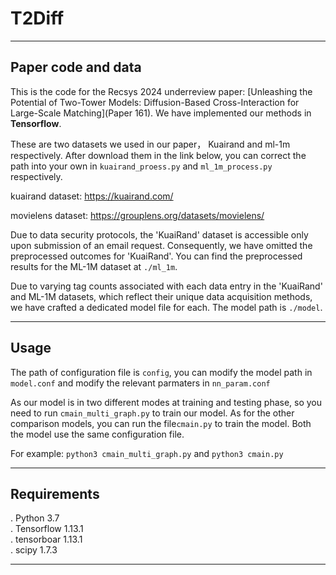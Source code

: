 # T2Diff
---
## Paper code and data

This is the code for the Recsys 2024 underreview paper: [Unleashing the Potential of Two-Tower Models: Diffusion-Based Cross-Interaction for Large-Scale Matching](Paper 161). We have implemented our methods in **Tensorflow**.


These are two datasets we used in our paper， Kuairand and ml-1m respectively. After download them in the link below, you can correct the path into your own in `kuairand_proess.py` and `ml_1m_process.py` respectively.

kuairand dataset: https://kuairand.com/

movielens dataset: https://grouplens.org/datasets/movielens/

Due to data security protocols, the 'KuaiRand' dataset is accessible only upon submission of an email request. Consequently, we have omitted the preprocessed outcomes for 'KuaiRand'. You can find the preprocessed results for the ML-1M dataset at `./ml_1m`.

Due to varying tag counts associated with each data entry in the 'KuaiRand' and ML-1M datasets, which reflect their unique data acquisition methods, we have crafted a dedicated model file for each. The model path is `./model`.

---

## Usage
The path of configuration file is `config`, you can modify the model path in `model.conf` and modify the relevant parmaters in `nn_param.conf`

As our model is in two different modes at training and testing phase, so you need to run `cmain_multi_graph.py` to train our model. As for the other comparison models, you can run the file`cmain.py` to train the model. Both the model use the same configuration file.

For example: `python3 cmain_multi_graph.py` and `python3 cmain.py`


---
## Requirements

. Python 3.7 \
. Tensorflow 1.13.1 \
. tensorboar 1.13.1 \
. scipy 1.7.3 

---



